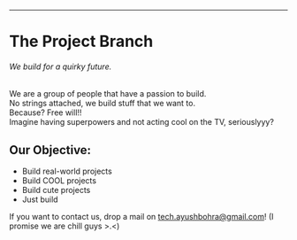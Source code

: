 ---
# The Project Branch
###### We build for a quirky future.
We are a group of people that have a passion to build.\
No strings attached, we build stuff that we want to.\
Because? Free will!!\
Imagine having superpowers and not acting cool on the TV, seriouslyyy?
## Our Objective:
- Build real-world projects
- Build COOL projects
- Build cute projects
- Just build

If you want to contact us, drop a mail on tech.ayushbohra@gmail.com! (I promise we are chill guys >.<)
